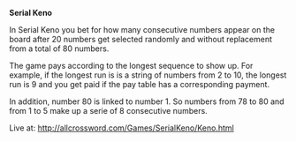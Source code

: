 **Serial Keno**

In Serial Keno you bet for how many consecutive numbers appear on the board after 20 numbers get selected randomly and without replacement from a total of 80 numbers.

The game pays according to the longest sequence to show up. For example, if the longest run is is a string of numbers from 2 to 10, the longest run is 9 and you get paid if the pay table has a corresponding payment. 

In addition, number 80 is linked to number 1. So numbers from 78 to 80 and from 1 to 5 make up a serie of 8 consecutive numbers.

Live at: http://allcrossword.com/Games/SerialKeno/Keno.html